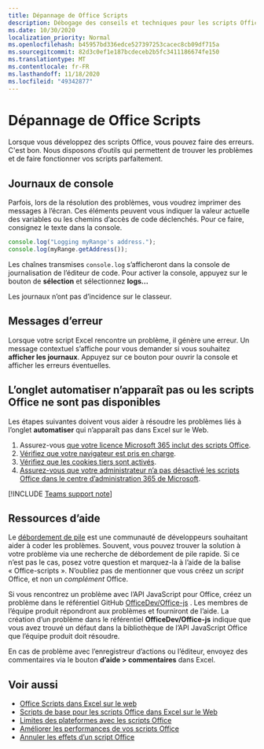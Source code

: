 ```yaml
---
title: Dépannage de Office Scripts
description: Débogage des conseils et techniques pour les scripts Office, ainsi que des ressources d’aide.
ms.date: 10/30/2020
localization_priority: Normal
ms.openlocfilehash: b45957bd336edce527397253cacec8cb09df715a
ms.sourcegitcommit: 82d3c0ef1e187bcdeceb2b5fc3411186674fe150
ms.translationtype: MT
ms.contentlocale: fr-FR
ms.lasthandoff: 11/18/2020
ms.locfileid: "49342877"
---
```

# <a name="troubleshooting-office-scripts"></a>Dépannage de Office Scripts

Lorsque vous développez des scripts Office, vous pouvez faire des erreurs. C'est bon. Nous disposons d’outils qui permettent de trouver les problèmes et de faire fonctionner vos scripts parfaitement.

## <a name="console-logs"></a>Journaux de console

Parfois, lors de la résolution des problèmes, vous voudrez imprimer des messages à l’écran. Ces éléments peuvent vous indiquer la valeur actuelle des variables ou les chemins d’accès de code déclenchés. Pour ce faire, consignez le texte dans la console.

```TypeScript
console.log("Logging myRange's address.");
console.log(myRange.getAddress());
```

Les chaînes transmises `console.log` s’afficheront dans la console de journalisation de l’éditeur de code. Pour activer la console, appuyez sur le bouton de **sélection** et sélectionnez **logs...**

Les journaux n’ont pas d’incidence sur le classeur.

## <a name="error-messages"></a>Messages d’erreur

Lorsque votre script Excel rencontre un problème, il génère une erreur. Un message contextuel s’affiche pour vous demander si vous souhaitez **afficher les journaux**. Appuyez sur ce bouton pour ouvrir la console et afficher les erreurs éventuelles.

## <a name="automate-tab-not-appearing-or-office-scripts-unavailable"></a>L’onglet automatiser n’apparaît pas ou les scripts Office ne sont pas disponibles

Les étapes suivantes doivent vous aider à résoudre les problèmes liés à l’onglet **automatiser** qui n’apparaît pas dans Excel sur le Web.

1. Assurez-vous [que votre licence Microsoft 365 inclut des scripts Office](../overview/excel.md#requirements).
1. [Vérifiez que votre navigateur est pris en charge](platform-limits.md#browser-support).
1. [Vérifiez que les cookies tiers sont activés](platform-limits.md#third-party-cookies).
1. [Assurez-vous que votre administrateur n’a pas désactivé les scripts Office dans le centre d’administration 365 de Microsoft](/microsoft-365/admin/manage/manage-office-scripts-settings).

[!INCLUDE [Teams support note](../includes/teams-support-note.md)]

## <a name="help-resources"></a>Ressources d’aide

Le [débordement de pile](https://stackoverflow.com/questions/tagged/office-scripts) est une communauté de développeurs souhaitant aider à coder les problèmes. Souvent, vous pouvez trouver la solution à votre problème via une recherche de débordement de pile rapide. Si ce n’est pas le cas, posez votre question et marquez-la à l’aide de la balise « Office-scripts ». N’oubliez pas de mentionner que vous créez un *script* Office, et non un *complément* Office.

Si vous rencontrez un problème avec l’API JavaScript pour Office, créez un problème dans le référentiel GitHub [OfficeDev/Office-js](https://github.com/OfficeDev/office-js) . Les membres de l’équipe produit répondront aux problèmes et fourniront de l’aide. La création d’un problème dans le référentiel **OfficeDev/Office-js** indique que vous avez trouvé un défaut dans la bibliothèque de l’API JavaScript Office que l’équipe produit doit résoudre.

En cas de problème avec l’enregistreur d’actions ou l’éditeur, envoyez des commentaires via le bouton **d’aide > commentaires** dans Excel.

## <a name="see-also"></a>Voir aussi

- [Office Scripts dans Excel sur le web](../overview/excel.md)
- [Scripts de base pour les scripts Office dans Excel sur le Web](../develop/scripting-fundamentals.md)
- [Limites des plateformes avec les scripts Office](platform-limits.md)
- [Améliorer les performances de vos scripts Office](../develop/web-client-performance.md)
- [Annuler les effets d’un script Office](undo.md)
